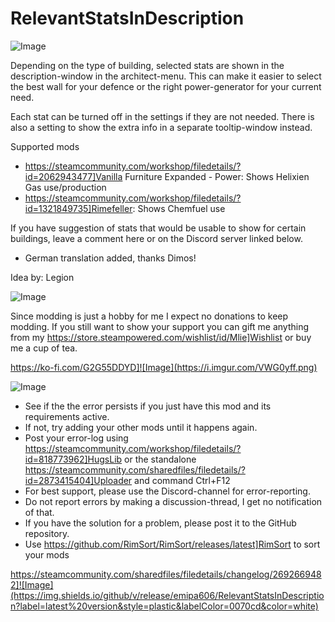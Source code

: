 # RelevantStatsInDescription

![Image](https://i.imgur.com/iCj5o7O.png)


Depending on the type of building, selected stats are shown in the description-window in the architect-menu.
This can make it easier to select the best wall for your defence or the right power-generator for your current need.

Each stat can be turned off in the settings if they are not needed.
There is also a setting to show the extra info in a separate tooltip-window instead.

Supported mods


- https://steamcommunity.com/workshop/filedetails/?id=2062943477]Vanilla Furniture Expanded - Power: Shows Helixien Gas use/production
- https://steamcommunity.com/workshop/filedetails/?id=1321849735]Rimefeller: Shows Chemfuel use



If you have suggestion of stats that would be usable to show for certain buildings, leave a comment here or on the Discord server linked below.

- German translation added, thanks Dimos!

Idea by: Legion
	
![Image](https://i.imgur.com/Ds0rBAD.png)

Since modding is just a hobby for me I expect no donations to keep modding. If you still want to show your support you can gift me anything from my https://store.steampowered.com/wishlist/id/Mlie]Wishlist or buy me a cup of tea.

https://ko-fi.com/G2G55DDYD]![Image](https://i.imgur.com/VWG0yff.png)


![Image](https://i.imgur.com/5xwDG6H.png)



-  See if the the error persists if you just have this mod and its requirements active.
-  If not, try adding your other mods until it happens again.
-  Post your error-log using https://steamcommunity.com/workshop/filedetails/?id=818773962]HugsLib or the standalone https://steamcommunity.com/sharedfiles/filedetails/?id=2873415404]Uploader and command Ctrl+F12
-  For best support, please use the Discord-channel for error-reporting.
-  Do not report errors by making a discussion-thread, I get no notification of that.
-  If you have the solution for a problem, please post it to the GitHub repository.
-  Use https://github.com/RimSort/RimSort/releases/latest]RimSort to sort your mods



https://steamcommunity.com/sharedfiles/filedetails/changelog/2692669482]![Image](https://img.shields.io/github/v/release/emipa606/RelevantStatsInDescription?label=latest%20version&style=plastic&labelColor=0070cd&color=white)

